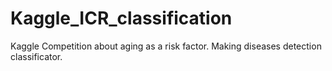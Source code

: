 # Kaggle_ICR_classification
Kaggle Competition about aging as a risk factor. Making diseases detection classificator.
